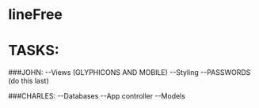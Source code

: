 # lineFree

# TASKS:

###JOHN:
--Views (GLYPHICONS AND MOBILE)
--Styling
--PASSWORDS (do this last) 

###CHARLES:
--Databases
--App controller
--Models
